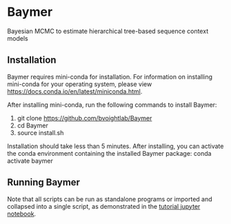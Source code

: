 # Baymer
Bayesian MCMC to estimate hierarchical tree-based sequence context models

## Installation

Baymer requires mini-conda for installation. For information on installing mini-conda for your operating system, please view https://docs.conda.io/en/latest/miniconda.html.

After installing mini-conda, run the following commands to install Baymer:
1) git clone https://github.com/bvoightlab/Baymer
2) cd Baymer
3) source install.sh

Installation should take less than 5 minutes. After installing, you can activate the conda environment containing the installed Baymer package:
conda activate baymer

## Running Baymer

Note that all scripts can be run as standalone programs or imported and collapsed into a single script, as demonstrated in the [tutorial jupyter notebook](https://github.com/bvoightlab/Baymer/blob/main/baymer_tutorial.ipynb).




